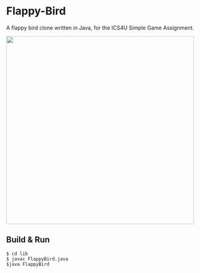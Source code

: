 Flappy-Bird
===========

A flappy bird clone written in Java, for the ICS4U Simple Game Assignment.

<img src="https://raw.githubusercontent.com/paulkr/Flappy-Bird/master/demo.png" width="500" />

Build & Run
-----------

```shell
$ cd lib
$ javac FlappyBird.java
$java FlappyBird
```
